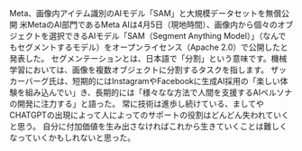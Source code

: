Meta、画像内アイテム識別のAIモデル「SAM」と大規模データセットを無償公開
米MetaのAI部門であるMeta AIは4月5日（現地時間）、画像内から個々のオブジェクトを選択できるAIモデル「SAM（Segment Anything Model）」（なんでもセグメントするモデル）をオープンライセンス（Apache 2.0）で公開したと発表した。
セグメンテーションとは、日本語で「分割」という意味です。機械学習においては、画像を複数オブジェクトに分割するタスクを指します。
ザッカーバーグ氏は、短期的にはInstagramやFacebookに生成AI採用の「楽しい体験を組み込んでい」き、長期的には「様々なな方法で人間を支援するAIペルソナの開発に注力する」と語った。
常に技術は進歩し続けている、ましてやCHATGPTの出現によって人によってのサポートの役割はどんどん失われていくと思う。
自分に付加価値を生み出さなければこれから生きていくことは難しくなっていくかもしれないと思った。
